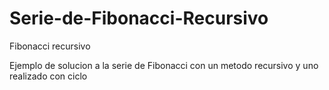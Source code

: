 # Serie-de-Fibonacci-Recursivo
Fibonacci recursivo

Ejemplo de solucion a la serie de Fibonacci con un metodo recursivo y uno realizado con ciclo
